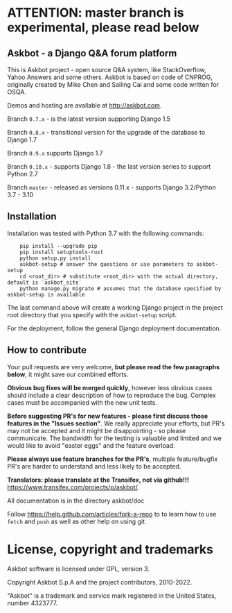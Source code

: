 # ATTENTION: master branch is experimental, please read below


## Askbot - a Django Q&A forum platform

This is Askbot project - open source Q&A system, like StackOverflow, Yahoo Answers and some others.
Askbot is based on code of CNPROG, originally created by Mike Chen
and Sailing Cai and some code written for OSQA.

Demos and hosting are available at http://askbot.com.

Branch `0.7.x` - is the latest version supporting Django 1.5

Branch `0.8.x` - transitional version for the upgrade of the database to Django 1.7

Branch `0.9.x` supports Django 1.7

Branch `0.10.x` - supports Django 1.8 - the last version series to support Python 2.7

Branch `master` - released as versions 0.11.x - supports Django 3.2/Python 3.7 - 3.10

## Installation

Installation was tested with Python 3.7 with the following commands:

        pip install --upgrade pip
        pip install setuptools-rust
        python setup.py install
        askbot-setup # answer the questions or use parameters to askbot-setup
        cd <root_dir> # substitute <root_dir> with the actual directory, default is `askbot_site`
        python manage.py migrate # assumes that the database specified by askbot-setup is available

The last command above will create a working Django project in the project root
directory that you specify with the `askbot-setup` script.

For the deployment, follow the general Django deployment documentation.

## How to contribute

Your pull requests are very welcome, **but please read the few paragraphs below**, it might save our combined efforts.

**Obvious bug fixes will be merged quickly**, however less obvious cases should include a clear description of how to reproduce the bug. Complex cases must be accompanied with the new unit tests.

**Before suggesting PR's for new features - please first discuss those features in the "Issues section"**. We really appreciate your efforts, but PR's may not be accepted and it might be disappointing - so please communicate. The bandwidth for the testing is valuable and limited and we would like to avoid "easter eggs" and the feature overload.

**Please always use feature branches for the PR's**, multiple feature/bugfix PR's are harder to understand and less likely to be accepted.

**Translators: please translate at the Transifex, not via github!!!** https://www.transifex.com/projects/p/askbot/.

All documentation is in the directory askbot/doc

Follow https://help.github.com/articles/fork-a-repo to to learn how to use
`fetch` and `push` as well as other help on using git.

License, copyright and trademarks
=================================
Askbot software is licensed under GPL, version 3.

Copyright Askbot S.p.A and the project contributors, 2010-2022.

"Askbot" is a trademark and service mark registered in the United States, number 4323777.
